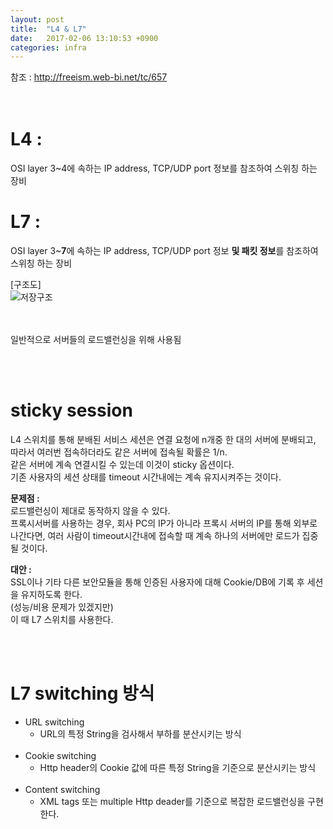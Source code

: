 ```yaml
---
layout: post
title:  "L4 & L7"
date:   2017-02-06 13:10:53 +0900
categories: infra
---
```


참조 : http://freeism.web-bi.net/tc/657  
<br><br>


# L4 :  
OSI layer 3~4에 속하는 IP address, TCP/UDP port 정보를 참조하여 스위칭 하는 장비  

# L7 :  
OSI layer 3~**7**에 속하는 IP address, TCP/UDP port 정보 **및 패킷 정보**를 참조하여 스위칭 하는 장비  

[구조도]  
![저장구조](http://freeism.co.kr/tc/attach/1/7162159243.png)  

<br><br>
일반적으로 서버들의 로드밸런싱을 위해 사용됨  

<br><br>
# sticky session
L4 스위치를 통해 분배된 서비스 세션은 연결 요청에 n개중 한 대의 서버에 분배되고, 따라서 여러번 접속하더라도 같은 서버에 접속될 확률은 1/n.  
같은 서버에 계속 연결시킬 수 있는데 이것이 sticky 옵션이다.  
기존 사용자의 세션 상태를 timeout 시간내에는 계속 유지시켜주는 것이다.  

**문제점 :**  
로드밸런싱이 제대로 동작하지 않을 수 있다.  
프록시서버를 사용하는 경우, 회사 PC의 IP가 아니라 프록시 서버의 IP를 통해 외부로 나간다면, 여러 사람이 timeout시간내에 접속할 때 계속 하나의 서버에만 로드가 집중될 것이다.  

**대안 :**  
SSL이나 기타 다른 보안모듈을 통해 인증된 사용자에 대해 Cookie/DB에 기록 후 세션을 유지하도록 한다.  
(성능/비용 문제가 있겠지만)  
이 때 L7 스위치를 사용한다.  

<br><br>
# L7 switching 방식  
* URL switching  
  * URL의 특정 String을 검사해서 부하를 분산시키는 방식  
  <br>
* Cookie switching  
  * Http header의 Cookie 값에 따른 특정 String을 기준으로 분산시키는 방식  
  <br>
* Content switching  
  * XML tags 또는 multiple Http deader를 기준으로 복잡한 로드밸런싱을 구현한다.  
  <br>
